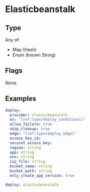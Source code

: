 # Elasticbeanstalk



## Type

Any of:

* Map (Hash)
* Enum (known String)

## Flags

None.


## Examples

```yaml
deploy:
  provider: elasticbeanstalk
  on: "[ref:type/deploy_conditions]"
  allow_failure: true
  skip_cleanup: true
  edge: "[ref:type/deploy_edge]"
  access_key_id: 
  securet_access_key: 
  region: string
  app: string
  env: string
  zip_file: string
  bucket_name: string
  bucket_path: string
  only_create_app_version: true
```

```yaml
deploy: elasticbeanstalk

```
